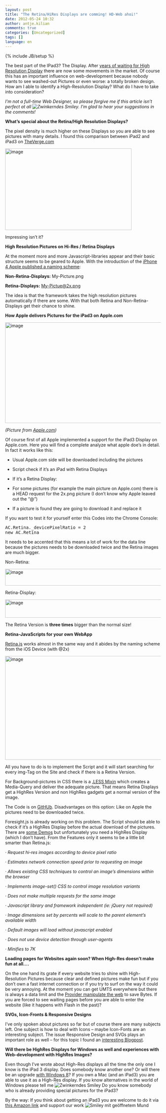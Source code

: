 ```yaml
---
layout: post
title: "The Retina/HiRes Displays are comming! HD-Web ahoi!"
date: 2012-05-24 10:32
author: antje.kilian
comments: true
categories: [Uncategorized]
tags: []
language: en
---
```

{% include JB/setup %}
&nbsp;

<strong> </strong>

The best part of the IPad3? The Display. After <a href="http://www.codinghorror.com/blog/2007/06/where-are-the-high-resolution-displays.html">years of waiting for High Resolution Display</a> there are now some movements in the market. Of course this has an important influence on web-development because nobody wants to see washed-out Pictures or even worse: a totally broken design. How am I able to identify a High-Resolution Display? What do I have to take into consideration?

<em>I’m not a full-time Web Designer, so please forgive me if this article isn’t perfect at all <img class="wlEmoticon wlEmoticon-winkingsmile" style="border-style: none;" src="http://code-inside.de/blog-in/wp-content/uploads/wlEmoticon-winkingsmile38.png" alt="Zwinkerndes Smiley" />. I’m glad to hear your suggestions in the comments! </em>

<em> </em>

<strong>What’s special about the Retina/High Resolution Displays?</strong>

The pixel density is much higher on these Displays so you are able to see pictures with many details. I found this comparison between iPad2 and iPad3 on <a href="http://www.theverge.com/">TheVerge.com</a>

<img style="background-image: none; padding-left: 0px; padding-right: 0px; padding-top: 0px; border: 0px;" title="image" src="http://code-inside.de/blog/wp-content/uploads/image_thumb688.png" border="0" alt="image" width="409" height="264" />

Impressing isn’t it?

<strong>High Resolution Pictures on Hi-Res / Retina Displays</strong>

At the moment more and more Javascript-libraries appear and their basic structure seems to be geared to Apple. With the introduction of the <a href="http://developer.apple.com/library/ios/#documentation/2DDrawing/Conceptual/DrawingPrintingiOS/SupportingHiResScreens/SupportingHiResScreens.html">iPhone 4 Apple published a naming scheme</a>:

<strong>Non-Retina-Displays:</strong> My-Picture.png

<strong>Retina-Displays:</strong> My-Pictue@2x.png

The idea is that the framework takes the high resolution pictures automatically if there are some. With that both Retina and Non-Retina-Displays get their chance to shine.

<strong>How Apple delivers Pictures for the iPad3 on Apple.com </strong>

<img style="background-image: none; padding-left: 0px; padding-right: 0px; padding-top: 0px; border: 0px;" title="image" src="http://code-inside.de/blog/wp-content/uploads/image1522.png" border="0" alt="image" width="540" height="326" />

<strong> </strong>

<em>(Picture from <a href="http://apple.com/">Apple.com</a>)</em>

Of course first of all Apple implemented a support for the iPad3 Display on Apple.com. Here you will find a complete analyze what apple doe’s in detail. In fact it works like this:

- Usual Apple.com side will be downloaded including the pictures

- Script check if it’s an iPad with Retina Displays

- If it’s a Retina Display:

- For some pictures (for example the main picture on Apple.com) there is a HEAD request for the 2x.png picture (I don’t know why Apple leaved out the “@”)

- If a picture is found they are going to download it and replace it

If you want to test it for yourself enter this Codes into the Chrome Console:
<div id="scid:812469c5-0cb0-4c63-8c15-c81123a09de7:910d0256-5cbd-49bd-9035-ee7e4d817b2b" class="wlWriterEditableSmartContent" style="margin: 0px; display: inline; float: none; padding: 0px;">
<pre class="c#">AC.Retina._devicePixelRatio = 2
new AC.Retina</pre>
</div>
It needs to be accented that this means a lot of work for the data line because the pictures needs to be downloaded twice and the Retina images are much bigger.

Non-Retina:

<img style="background-image: none; padding-left: 0px; padding-right: 0px; padding-top: 0px; border: 0px;" title="image" src="http://code-inside.de/blog/wp-content/uploads/image_thumb689.png" border="0" alt="image" width="599" height="54" />

Retina-Display:

<img style="background-image: none; padding-left: 0px; padding-right: 0px; padding-top: 0px; border: 0px;" title="image" src="http://code-inside.de/blog/wp-content/uploads/image_thumb690.png" border="0" alt="image" width="609" height="59" />

The Retina Version is <strong>three times</strong> bigger than the normal size!

<strong>Retina-JavaScripts for your own WebApp</strong>

<strong> </strong>

<a href="http://retinajs.com/">Retina.js</a> works almost in the same way and it abides by the naming scheme from the iOS Device (with @2x)

<img style="background-image: none; padding-left: 0px; padding-right: 0px; padding-top: 0px; border: 0px;" title="image" src="http://code-inside.de/blog/wp-content/uploads/image1525.png" border="0" alt="image" width="524" height="336" />

All you have to do is to implement the Script and it will start searching for every img-Tag on the Site and check if there is a Retina Version.

For Background-pictures in CSS there is a <a href="https://github.com/imulus/retinajs/blob/master/src/retina.less">.LESS Mixin</a> which creates a Media-Query and deliver the adequate picture. That means Retina Displays get a HighRes Version and non HighRes gadgets get a normal version of the image.

The Code is on <a href="https://github.com/imulus/retinajs">GitHUb</a>. Disadvantages on this option: Like on Apple the pictures need to be downloaded twice.

Foresight.js is already working on this problem. The Script should be able to check if it’s a HighRes Display before the actual download of the pictures. There are <a href="http://foresightjs.appspot.com/demos/">some Demos</a> but unfortunately you need a HighRes Display (which I don’t have). From the Features only it seems to be a little bit smarter than Retina.js:

· <em>Request hi-res images according to device pixel ratio</em>

· <em>Estimates network connection speed prior to requesting an image</em>

· <em>Allows existing CSS techniques to control an image’s dimensions within the browser</em>

· <em>Implements image-set() CSS to control image resolution variants</em>

· <em>Does not make multiple requests for the same image</em>

· <em>Javascript library and framework independent (ie: jQuery not required)</em>

· <em>Image dimensions set by percents will scale to the parent element’s available width</em>

· <em>Default images will load without javascript enabled</em>

· <em>Does not use device detection through user-agents</em>

· <em>Minifies to 7K</em>

<strong>

Loading pages for Websites again soon? When High-Res doesn’t make fun at all….</strong>

On the one hand its grate if every website tries to shine with High-Resolution Pictures because clear and defined pictures make fun but if you don’t own a fast internet connection or if you try to surf on the way it could be very annoying. At the moment you can get UMTS everywhere but there is always a data limit and the <a href="http://www.zdnet.de/magazin/41515603/internet-per-umts-so-faelschen-deutsche-provider-webinhalte.htm">Provider manipulate the web</a> to save Bytes. If you are forced to see waiting pages before you are able to enter the website (like it happens with Flash in the past)?

<strong>SVGs, Icon-Fronts &amp; Responsive Designs</strong>

<strong> </strong>

I’ve only spoken about pictures so far but of course there are many subjects left. One subject is how to deal with Icons – maybe Icon-Fonts are an interesting subject. The issue Responsive Design and SVGs plays an important role as well – for this topic I found an <a href="http://medialoot.com/blog/high-resolution-web/">interesting Blogpost</a>.

<strong> </strong>

<strong>Will there be HighRes Displays for Windows as well and experiences with Web-development with HighRes Images?</strong>

<strong> </strong>

Even though I’ve wrote about High-Res displays all the time the only one I know is the iPad 3 display. Does somebody know another one? Or will there be an upgrade <a href="http://blogs.msdn.com/b/b8/archive/2012/03/21/scaling-to-different-screens.aspx">with Windows 8</a>? If you own a Mac (and an iPad3) you are able to use it as a High-Res display. If you know alternatives in the world of Windows please tell me <img class="wlEmoticon wlEmoticon-winkingsmile" style="border-style: none;" src="http://code-inside.de/blog-in/wp-content/uploads/wlEmoticon-winkingsmile38.png" alt="Zwinkerndes Smiley" /> Do you know somebody who is already providing special pictures for the iPad3?

By the way: If you think about getting an iPad3 you are welcome to do it via <a href="http://astore.amazon.de/codeinside-21/detail/B007IV5PI6">this Amazon link</a> and support our work <img class="wlEmoticon wlEmoticon-openmouthedsmile" style="border-style: none;" src="http://code-inside.de/blog-in/wp-content/uploads/wlEmoticon-openmouthedsmile3.png" alt="Smiley mit geöffnetem Mund" />
